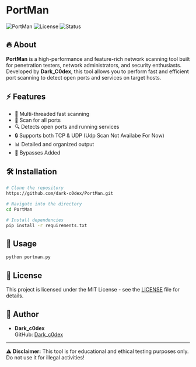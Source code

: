 # PortMan

![PortMan](https://img.shields.io/badge/Version-1.0-blue.svg)
![License](https://img.shields.io/badge/License-MIT-green.svg)
![Status](https://img.shields.io/badge/Status-Active-brightgreen.svg)

## 🔥 About

**PortMan** is a high-performance and feature-rich network scanning tool built for penetration testers, network administrators, and security enthusiasts. Developed by **Dark_C0dex**, this tool allows you to perform fast and efficient port scanning to detect open ports and services on target hosts.

## ⚡ Features

- 🚀 Multi-threaded fast scanning
- 🎯 Scan for  all ports
- 🔍 Detects open ports and running services
- 🔒 Supports both TCP & UDP (Udp Scan Not Availabe For Now)
- 📊 Detailed and organized output
- 🚧 Bypasses Added

## 🛠 Installation

```bash
# Clone the repository
https://github.com/dark-c0dex/PortMan.git

# Navigate into the directory
cd PortMan

# Install dependencies
pip install -r requirements.txt
```

## 🚀 Usage

```bash
python portman.py
```

## 📜 License

This project is licensed under the MIT License - see the [LICENSE](LICENSE) file for details.

## 👤 Author

- **Dark_c0dex**  
  GitHub: [Dark_c0dex](https://github.com/Dark-c0dex)

---

⚠️ **Disclaimer:** This tool is for educational and ethical testing purposes only. Do not use it for illegal activities!

